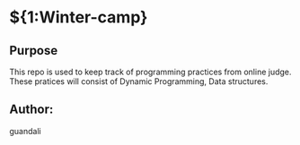 # ${1:Winter-camp}

## Purpose 
This repo is used to keep track of programming practices from online judge. 
These pratices will consist of Dynamic Programming, Data structures. 

## Author: 
guandali
